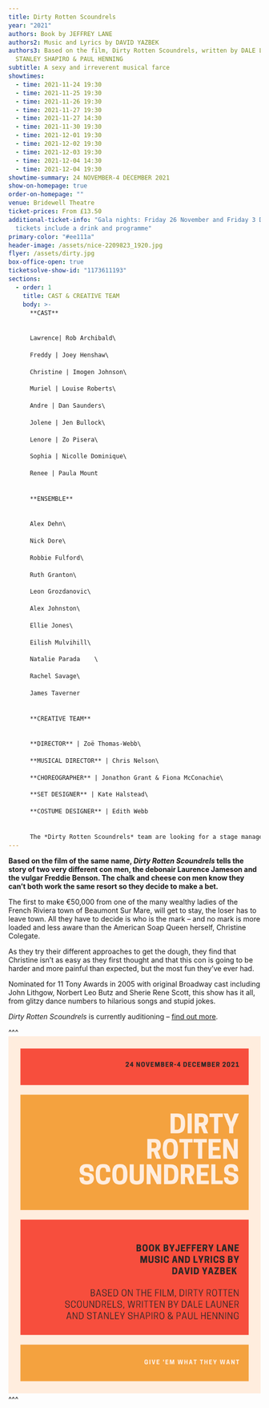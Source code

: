 ```yaml
---
title: Dirty Rotten Scoundrels
year: "2021"
authors: Book by JEFFREY LANE
authors2: Music and Lyrics by DAVID YAZBEK
authors3: Based on the film, Dirty Rotten Scoundrels, written by DALE LAUNER and
  STANLEY SHAPIRO & PAUL HENNING
subtitle: A sexy and irreverent musical farce
showtimes:
  - time: 2021-11-24 19:30
  - time: 2021-11-25 19:30
  - time: 2021-11-26 19:30
  - time: 2021-11-27 19:30
  - time: 2021-11-27 14:30
  - time: 2021-11-30 19:30
  - time: 2021-12-01 19:30
  - time: 2021-12-02 19:30
  - time: 2021-12-03 19:30
  - time: 2021-12-04 14:30
  - time: 2021-12-04 19:30
showtime-summary: 24 NOVEMBER-4 DECEMBER 2021
show-on-homepage: true
order-on-homepage: ""
venue: Bridewell Theatre
ticket-prices: From £13.50
additional-ticket-info: "Gala nights: Friday 26 November and Friday 3 December -
  tickets include a drink and programme"
primary-color: "#ee111a"
header-image: /assets/nice-2209823_1920.jpg
flyer: /assets/dirty.jpg
box-office-open: true
ticketsolve-show-id: "1173611193"
sections:
  - order: 1
    title: CAST & CREATIVE TEAM
    body: >-
      **CAST**


      Lawrence| Rob Archibald\

      Freddy | Joey Henshaw\

      Christine | Imogen Johnson\

      Muriel | Louise Roberts\

      Andre | Dan Saunders\

      Jolene | Jen Bullock\

      Lenore | Zo Pisera\

      Sophia | Nicolle Dominique\

      Renee | Paula Mount


      **ENSEMBLE**


      Alex Dehn\

      Nick Dore\

      Robbie Fulford\

      Ruth Granton\

      Leon Grozdanovic\

      Alex Johnston\

      Ellie Jones\

      Eilish Mulvihill\

      Natalie Parada	\

      Rachel Savage\

      James Taverner


      **CREATIVE TEAM**


      **DIRECTOR** | Zoë Thomas-Webb\

      **MUSICAL DIRECTOR** | Chris Nelson\

      **CHOREOGRAPHER** | Jonathon Grant & Fiona McConachie\

      **SET DESIGNER** | Kate Halstead\

      **COSTUME DESIGNER** | Edith Webb


      The *Dirty Rotten Scoundrels* team are looking for a stage manager. Please email [scoundrels@sedos.co.uk](mailto:scoundrels@sedos.co.uk) [](<>)if you would like to put yourself forward and have a chat about the show.
---
```

**Based on the film of the same name, *Dirty Rotten Scoundrels* tells the story of two very different con men, the debonair Laurence Jameson and the vulgar Freddie Benson. The chalk and cheese con men know they can’t both work the same resort so they decide to make a bet.** 

The first to make €50,000 from one of the many wealthy ladies of the French Riviera town of Beaumont Sur Mare, will get to stay, the loser has to leave town. All they have to decide is who is the mark – and no mark is more loaded and less aware than the American Soap Queen herself, Christine Colegate. 

As they try their different approaches to get the dough, they find that Christine isn’t as easy as they first thought and that this con is going to be harder and more painful than expected, but the most fun they’ve ever had.

Nominated for 11 Tony Awards in 2005 with original Broadway cast including John Lithgow, Norbert Leo Butz and Sherie Rene Scott, this show has it all, from glitzy dance numbers to hilarious songs and stupid jokes. 

*Dirty Rotten Scoundrels* is currently auditioning – [find out more](https://sedos.co.uk/events/dirty-rotten-scoundrels-auditions). 

^^^ ![](/assets/dirty-rotten-scoundrels-front-page.png)
^^^